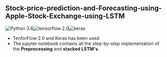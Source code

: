 ## Stock-price-prediction-and-Forecasting-using-Apple-Stock-Exchange-using-LSTM
![Python 3.6](https://img.shields.io/badge/Python-3.6-brightgreen.svg)![tensorflow 2.0](https://img.shields.io/badge/tensorflow-2.0-orange.svg)![keras](https://img.shields.io/badge/keras-brightgreen.svg)

+ TenforFlow 2.0 and Keras has been used
+ The jupyter notebook contains all the step-by-step implementation of the **Preprocessing** and **stacked LSTM's**. 
